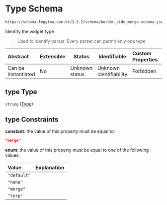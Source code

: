 # Type Schema

```txt
https://schema.legytma.com.br/1.1.2/schema/border_side_merge.schema.json#/properties/type
```

Identify the widget type


> Used to identify parser. Every parser can permit only one type
>

| Abstract            | Extensible | Status         | Identifiable            | Custom Properties | Additional Properties | Access Restrictions | Defined In                                                                                        |
| :------------------ | ---------- | -------------- | ----------------------- | :---------------- | --------------------- | ------------------- | ------------------------------------------------------------------------------------------------- |
| Can be instantiated | No         | Unknown status | Unknown identifiability | Forbidden         | Allowed               | none                | [border_side_merge.schema.json\*](../schema/border_side_merge.schema.json) |

## type Type

`string` ([Type](border_side_merge-properties-type.md))

## type Constraints

**constant**: the value of this property must be equal to:

```json
"merge"
```

**enum**: the value of this property must be equal to one of the following values:

| Value       | Explanation |
| :---------- | ----------- |
| `"default"` |             |
| `"none"`    |             |
| `"merge"`   |             |
| `"lerp"`    |             |

